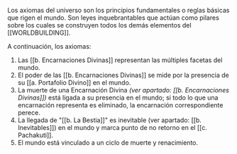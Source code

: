 Los axiomas del universo son los principios fundamentales o reglas básicas que rigen el mundo. Son leyes inquebrantables que actúan como pilares sobre los cuales se construyen todos los demás elementos del [[WORLDBUILDING]]. 

A continuación, los axiomas:

1. Las [[b. Encarnaciones Divinas]] representan las múltiples facetas del mundo.
2. El poder de las [[b. Encarnaciones Divinas]] se mide por la presencia de su [[a. Portafolio Divino]] en el mundo.
3. La muerte de una Encarnación Divina *(ver apartado: [[b. Encarnaciones Divinas]])* está ligada a su presencia en el mundo; si todo lo que una encarnación representa es eliminado, la encarnación correspondiente perece.
4. La llegada de "[[b. La Bestia]]" es inevitable (ver apartado: [[b. Inevitables]]) en el mundo y marca punto de no retorno en el [[c. Pachakuti]].
5. El mundo está vinculado a un ciclo de muerte y renacimiento.